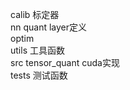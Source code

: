 calib  标定器   
nn     quant layer定义   
optim   
utils  工具函数  
src    tensor_quant cuda实现   
tests  测试函数  

